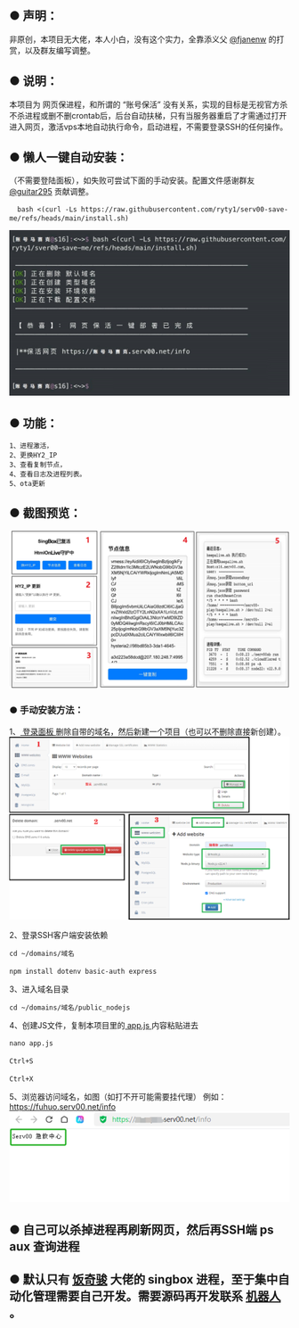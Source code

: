   ##  ● 声明：
非原创，本项目无大佬，本人小白，没有这个实力，全靠添义父 [@fjanenw](https://github.com/Qwsudo) 的打赏，以及群友编写调整。

  ##  ● 说明：
本项目为 网页保进程，和所谓的 “账号保活” 没有关系，实现的目标是无视官方杀不杀进程或删不删crontab后，后台自动扶梯，只有当服务器重启了才需通过打开进入网页，激活vps本地自动执行命令，启动进程，不需要登录SSH的任何操作。
  
  ##  ● 懒人一键自动安装：
（不需要登陆面板），如失败可尝试下面的手动安装。配置文件感谢群友 [@guitar295](https://t.me/guitar295) 贡献调整。

      bash <(curl -Ls https://raw.githubusercontent.com/ryty1/serv00-save-me/refs/heads/main/install.sh)

![Image Description](https://github.com/ryty1/alist-log/blob/main/github_images/0.jpg?raw=true)

  ##  ● 功能：
    1、进程激活，
    2、更换HY2_IP
    3、查看复制节点，
    4、查看日志及进程列表。
    5、ota更新

  ##  ● 截图预览：

![Image Description](https://raw.githubusercontent.com/ryty1/alist-log/refs/heads/main/github_images/4.jpg?raw=true) 

  ### ● 手动安装方法：
1、[ 登录面板 ](https://panel.serv00.com) 删除自带的域名，然后新建一个项目（也可以不删除直接新创建）。
![Image Description](https://github.com/ryty1/alist-log/blob/main/github_images/1.png?raw=true)
       
2、登录SSH客户端安装依赖

    cd ~/domains/域名

    npm install dotenv basic-auth express

3、进入域名目录

    cd ~/domains/域名/public_nodejs
       
4、创建JS文件，复制本项目里的[ app.js ](https://github.com/ryty1/sver00-keeps-alive/blob/main/app.js)内容粘贴进去
        
    nano app.js

    Ctrl+S

    Ctrl+X

5、浏览器访问域名，如图（如打不开可能需要挂代理）
        例如：https://fuhuo.serv00.net/info
![Image Description](https://github.com/ryty1/alist-log/blob/main/github_images/3.png?raw=true)

  ## ● 自己可以杀掉进程再刷新网页，然后再SSH端 ps aux 查询进程
  
  ## ● 默认只有 [饭奇骏](https://github.com/frankiejun/serv00-play) 大佬的 singbox 进程，至于集中自动化管理需要自己开发。需要源码再开发联系 [机器人](https://t.me/SerokBot_bot) 。
        
